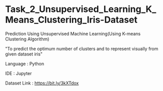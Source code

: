 # Task_2_Unsupervised_Learning_K_Means_Clustering_Iris-Dataset

Prediction Using Unsupervised Machine Learning(Using K-means Clustering Algorithm)

"To predict the optimum number of clusters and to represent visually from given dataset iris"

Language : Python

IDE : Jupyter

Dataset Link : https://bit.ly/3kXTdox
